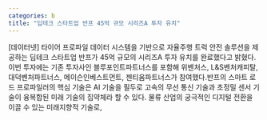 ```yaml
---
categories: b
title: "딥테크 스타트업 반프 45억 규모 시리즈A 투자 유치"
---
```

[데이터넷] 타이어 프로파일 데이터 시스템을 기반으로 자율주행 트럭 안전 솔루션을 제공하는 딥테크 스타트업 반프가 45억 규모의 시리즈A 투자 유치를 완료했다고 밝혔다.이번 투자에는 기존 투자사인 블루포인트파트너스를 포함해 위벤처스, L&S벤처캐피탈, 대덕벤처파트너스, 메이슨인베스트먼트, 젠티움파트너스가 참여했다.반프의 스마트 로드 프로파일러의 핵심 기술은 AI 기술을 필두로 고속의 무선 통신 기술과 초정밀 센서 기술이 융복합된 미래 기술의 집약체라 할 수 있다. 물류 산업의 궁극적인 디지털 전환을 이끌 수 있는 미래지향적 기술로,